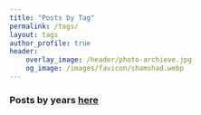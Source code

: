 ```yaml
---
title: "Posts by Tag"
permalink: /tags/
layout: tags
author_profile: true
header:
    overlay_image: /header/photo-archieve.jpg
    og_image: /images/favicon/shamshad.webp
---
```


### Posts by <strong><i class="fas fa-fw fa-tags" aria-hidden="true"></i>  years [here](/year)
